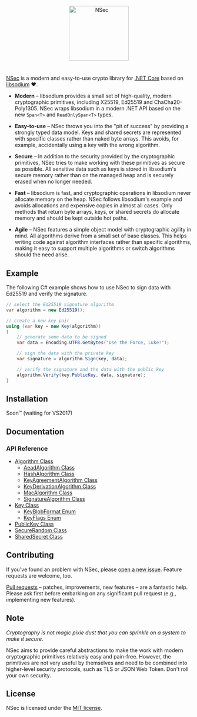 <p align="center">
  <a href="https://nsec.rocks/"><img src="https://cdn.rawgit.com/ektrah/nsec-docs/6e7fd8b0/nsec.svg" width="162" height="148" alt="NSec"></a>
</p>

#

[NSec](https://nsec.rocks/) is a modern and easy-to-use crypto library for
[.NET Core](https://dotnet.github.io/) based on
[libsodium](https://libsodium.org/) &#x2764;.

* **Modern** &ndash; libsodium provides a small set of high-quality, modern
cryptographic primitives, including X25519, Ed25519 and ChaCha20-Poly1305. NSec
wraps libsodium in a modern .NET API based on the new `Span<T>` and
`ReadOnlySpan<T>` types.

* **Easy-to-use** &ndash; NSec throws you into the "pit of success" by providing a
strongly typed data model. Keys and shared secrets are represented with specific
classes rather than naked byte arrays. This avoids, for example, accidentally
using a key with the wrong algorithm.

* **Secure** &ndash; In addition to the security provided by the cryptographic
primitives, NSec tries to make working with these primitives as secure as
possible. All sensitive data such as keys is stored in libsodium's secure memory
rather than on the managed heap and is securely erased when no longer needed.

* **Fast** &ndash; libsodium is fast, and cryptographic operations in libsodium never
allocate memory on the heap. NSec follows libsodium's example and avoids
allocations and expensive copies in almost all cases. Only methods that return
byte arrays, keys, or shared secrets do allocate memory and should be kept
outside hot paths.

* **Agile** &ndash; NSec features a simple object model with cryptographic agility in
mind. All algorithms derive from a small set of base classes. This helps writing
code against algorithm interfaces rather than specific algorithms, making it
easy to support multiple algorithms or switch algorithms should the need arise.


## Example

The following C# example shows how to use NSec to sign data with Ed25519 and
verify the signature.

```csharp
// select the Ed25519 signature algorithm
var algorithm = new Ed25519();

// create a new key pair
using (var key = new Key(algorithm))
{
    // generate some data to be signed
    var data = Encoding.UTF8.GetBytes("Use the Force, Luke!");

    // sign the data with the private key
    var signature = algorithm.Sign(key, data);

    // verify the signature and the data with the public key
    algorithm.Verify(key.PublicKey, data, signature);
}
```

## Installation

Soon&trade; (waiting for VS2017)


## Documentation

### API Reference

* [Algorithm Class](https://nsec.rocks/docs/api/nsec.cryptography.algorithm)
    * [AeadAlgorithm Class](https://nsec.rocks/docs/api/nsec.cryptography.aeadalgorithm)
    * [HashAlgorithm Class](https://nsec.rocks/docs/api/nsec.cryptography.hashalgorithm)
    * [KeyAgreementAlgorithm Class](https://nsec.rocks/docs/api/nsec.cryptography.keyagreementalgorithm)
    * [KeyDerivationAlgorithm Class](https://nsec.rocks/docs/api/nsec.cryptography.keyderivationalgorithm)
    * [MacAlgorithm Class](https://nsec.rocks/docs/api/nsec.cryptography.macalgorithm)
    * [SignatureAlgorithm Class](https://nsec.rocks/docs/api/nsec.cryptography.signaturealgorithm)
* [Key Class](https://nsec.rocks/docs/api/nsec.cryptography.key)
    * [KeyBlobFormat Enum](https://nsec.rocks/docs/api/nsec.cryptography.keyblobformat)
    * [KeyFlags Enum](https://nsec.rocks/docs/api/nsec.cryptography.keyflags)
* [PublicKey Class](https://nsec.rocks/docs/api/nsec.cryptography.publickey)
* [SecureRandom Class](https://nsec.rocks/docs/api/nsec.cryptography.securerandom)
* [SharedSecret Class](https://nsec.rocks/docs/api/nsec.cryptography.sharedsecret)


## Contributing

If you've found an problem with NSec, please
[open a new issue](https://github.com/ektrah/nsec/issues).
Feature requests are welcome, too.

[Pull requests](https://github.com/ektrah/nsec/pulls) &ndash; patches, improvements,
new features &ndash; are a fantastic help. Please ask first before embarking on any
significant pull request (e.g., implementing new features).


## Note

*Cryptography is not magic pixie dust that you can sprinkle on a system to make
it secure.*

NSec aims to provide careful abstractions to make the work with modern
cryptographic primitives relatively easy and pain-free. However, the primitives
are not very useful by themselves and need to be combined into higher-level
security protocols, such as TLS or JSON Web Token. Don't roll your own security.


## License

NSec is licensed under the [MIT license](LICENSE).
